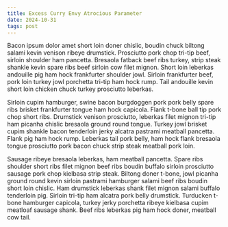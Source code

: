 ```yaml
---
title: Excess Curry Envy Atrocious Parameter
date: 2024-10-31
tags: post
---
```


Bacon ipsum dolor amet short loin doner chislic, boudin chuck biltong salami kevin venison ribeye drumstick.  Prosciutto pork chop tri-tip beef, sirloin shoulder ham pancetta.  Bresaola fatback beef ribs turkey, strip steak shankle kevin spare ribs beef sirloin cow filet mignon.  Short loin leberkas andouille pig ham hock frankfurter shoulder jowl.  Sirloin frankfurter beef, pork loin turkey jowl porchetta tri-tip ham hock rump.  Tail andouille kevin short loin chicken chuck turkey prosciutto leberkas.

Sirloin cupim hamburger, swine bacon burgdoggen pork pork belly spare ribs brisket frankfurter tongue ham hock capicola.  Flank t-bone ball tip pork chop short ribs.  Drumstick venison prosciutto, leberkas filet mignon tri-tip ham picanha chislic bresaola ground round tongue.  Turkey jowl brisket cupim shankle bacon tenderloin jerky alcatra pastrami meatball pancetta.  Flank pig ham hock rump.  Leberkas tail pork belly, ham hock flank bresaola tongue prosciutto pork bacon chuck strip steak meatball pork loin.

Sausage ribeye bresaola leberkas, ham meatball pancetta.  Spare ribs shoulder short ribs filet mignon beef ribs boudin buffalo sirloin prosciutto sausage pork chop kielbasa strip steak.  Biltong doner t-bone, jowl picanha ground round kevin sirloin pastrami hamburger salami beef ribs boudin short loin chislic.  Ham drumstick leberkas shank filet mignon salami buffalo tenderloin pig.  Sirloin tri-tip ham alcatra pork belly drumstick.  Turducken t-bone hamburger capicola, turkey jerky porchetta ribeye kielbasa cupim meatloaf sausage shank.  Beef ribs leberkas pig ham hock doner, meatball cow tail.